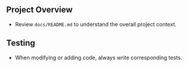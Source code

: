 ## Project Overview

- Review `docs/README.md` to understand the overall project context.

## Testing

- When modifying or adding code, always write corresponding tests.